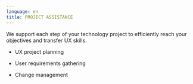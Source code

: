 ```yaml
---
language: en
title: PROJECT ASSISTANCE
---
```

We support each step of your technology project to efficiently reach your objectives and transfer UX skills.

* UX project planning

* User requirements gathering

* Change management